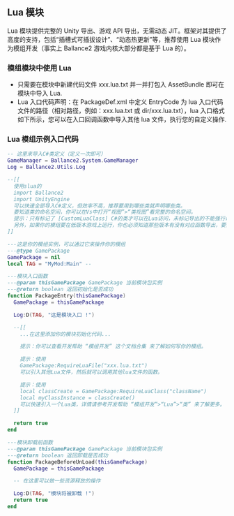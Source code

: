 ﻿## Lua 模块

Lua 模块提供完整的 Unity 导出、游戏 API 导出，无需动态 JIT。框架对其提供了高度的支持，包括“插槽式可插拔设计”、“动态热更新”等，推荐使用 Lua 模块作为模组开发（事实上 Ballance2 游戏内核大部分都是基于 Lua 的）。

### 模组模块中使用 Lua

- 只需要在模块中新建代码文件 xxx.lua.txt 并一并打包入 AssetBundle 即可在模块中导入 Lua.
- Lua 入口代码声明：在 PackageDef.xml 中定义 EntryCode 为 lua 入口代码文件的路径（相对路径，例如：xxx.lua.txt 或 dir/xxx.lua.txt），lua 入口格式如下所示，您可以在入口回调函数中导入其他 lua 文件，执行您的自定义操作.

### Lua 模组示例入口代码

```lua
-- 这里来导入C#类定义（定义一次即可）
GameManager = Ballance2.System.GameManager
Log = Ballance2.Utils.Log

--[[
  使用slua的
  import Ballance2
  import UnityEngine
  可以快速全部导入C#定义，但效率不高，推荐要用到哪些类就声明哪些类。
  要知道类的命名空间，你可以在Vs中打开“视图”>“类视图”看完整的命名空间。
  提示：只有标记了 [CustomLuaClass] C#的类才可以在Lua访问，未标记导出的不能强行访问，会报错。
  另外，如果你的模组要在低版本游戏上运行，你也必须知道那些版本有没有对应函数导出，要做兼容。。
]]

---这是你的模组实例，可以通过它来操作你的模组
---@type GamePackage
GamePackage = nil 
local TAG = "MyMod:Main" --

---模块入口函数
---@param thisGamePackage GamePackage 当前模块包实例
---@return boolean 返回初始化是否成功
function PackageEntry(thisGamePackage)
  GamePackage = thisGamePackage

  Log:D(TAG, "这是模块入口 !")

  --[[
    ...在这里添加你的模块初始化代码...

    提示：你可以查看开发帮助 “模组开发” 这个文档合集 来了解如何写你的模组。

    提示：使用
    GamePackage:RequireLuaFile("xxx.lua.txt")
    可以引入其他Lua文件，然后就可以调用其他lua文件的函数。

    提示：使用
    local classCreate = GamePackage:RequireLuaClass("className")
    local myClassInstance = classCreate()
    可以快速引入一个Lua类，详情请参考开发帮助 “模组开发”>“Lua”>“类” 来了解更多。
  ]]

  return true
end

---模块卸载前函数
---@param thisGamePackage GamePackage 当前模块包实例
---@return boolean 返回卸载是否成功
function PackageBeforeUnLoad(thisGamePackage)
  GamePackage = thisGamePackage

  -- 在这里可以做一些资源释放的操作

  Log:D(TAG, "模块将被卸载 !")
  return true
end
```
